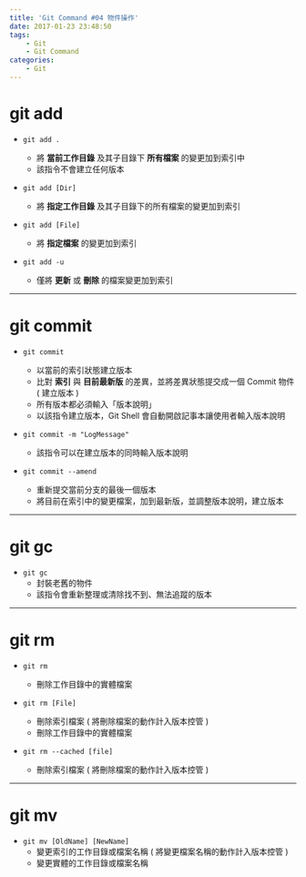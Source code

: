 ```yaml
---
title: 'Git Command #04 物件操作'
date: 2017-01-23 23:48:50
tags:
    - Git
    - Git Command
categories:
    - Git
---
```

# git add
- `git add .`
    - 將 **當前工作目錄** 及其子目錄下 **所有檔案** 的變更加到索引中
    - 該指令不會建立任何版本


- `git add [Dir]`
    - 將 **指定工作目錄** 及其子目錄下的所有檔案的變更加到索引
    

- `git add [File]`
    - 將 **指定檔案** 的變更加到索引


- `git add -u`
    - 僅將 **更新** 或 **刪除** 的檔案變更加到索引

<!-- more -->

---

# git commit
- `git commit`
    - 以當前的索引狀態建立版本
    - 比對 **索引** 與 **目前最新版** 的差異，並將差異狀態提交成一個 Commit 物件 ( 建立版本 )
    - 所有版本都必須輸入「版本說明」
    - 以該指令建立版本，Git Shell 會自動開啟記事本讓使用者輸入版本說明


- `git commit -m "LogMessage"`
    - 該指令可以在建立版本的同時輸入版本說明


- `git commit --amend`
    - 重新提交當前分支的最後一個版本
    - 將目前在索引中的變更檔案，加到最新版，並調整版本說明，建立版本

---

# git gc
- `git gc`
    - 封裝老舊的物件
    - 該指令會重新整理或清除找不到、無法追蹤的版本

---

# git rm
- `git rm`
    - 刪除工作目錄中的實體檔案


- `git rm [File]`
    - 刪除索引檔案 ( 將刪除檔案的動作計入版本控管 )
    - 刪除工作目錄中的實體檔案


- `git rm --cached [file]`
    - 刪除索引檔案 ( 將刪除檔案的動作計入版本控管 )

---

# git mv
- `git mv [OldName] [NewName]`
    - 變更索引的工作目錄或檔案名稱 ( 將變更檔案名稱的動作計入版本控管 )
    - 變更實體的工作目錄或檔案名稱
